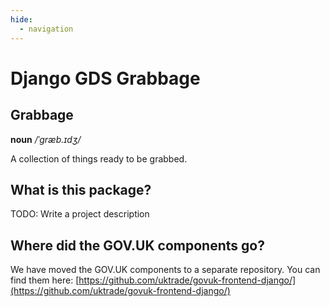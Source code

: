 ```yaml
---
hide:
  - navigation
---
```


# Django GDS Grabbage

## Grabbage

**noun** _/ˈɡræb.ɪdʒ/_

A collection of things ready to be grabbed.

## What is this package?

TODO: Write a project description

## Where did the GOV.UK components go?

We have moved the GOV.UK components to a separate repository. You can find them here:
[https://github.com/uktrade/govuk-frontend-django/](https://github.com/uktrade/govuk-frontend-django/)

